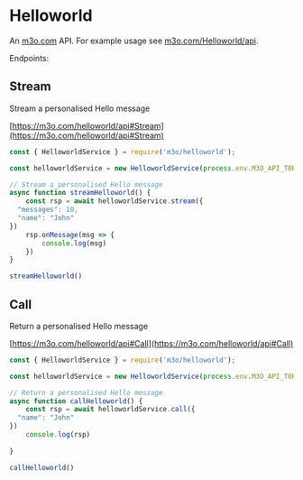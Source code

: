 # Helloworld

An [m3o.com](https://m3o.com) API. For example usage see [m3o.com/Helloworld/api](https://m3o.com/Helloworld/api).

Endpoints:

## Stream

Stream a personalised Hello message


[https://m3o.com/helloworld/api#Stream](https://m3o.com/helloworld/api#Stream)

```js
const { HelloworldService } = require('m3o/helloworld');

const helloworldService = new HelloworldService(process.env.M3O_API_TOKEN)

// Stream a personalised Hello message
async function streamHelloworld() {
	const rsp = await helloworldService.stream({
  "messages": 10,
  "name": "John"
})
	rsp.onMessage(msg => {
		console.log(msg)
	})
}

streamHelloworld()
```
## Call

Return a personalised Hello message


[https://m3o.com/helloworld/api#Call](https://m3o.com/helloworld/api#Call)

```js
const { HelloworldService } = require('m3o/helloworld');

const helloworldService = new HelloworldService(process.env.M3O_API_TOKEN)

// Return a personalised Hello message
async function callHelloworld() {
	const rsp = await helloworldService.call({
  "name": "John"
})
	console.log(rsp)
	
}

callHelloworld()
```
